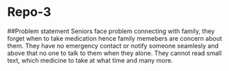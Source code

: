 # Repo-3

##Problem statement
Seniors face problem connecting with family, they forget when to take medication hence family memebers are concern about them. They have no emergency contact or notify someone seamlesly and above that no one to talk to them when they alone. They cannot read small text, which medicine to take at what time and many more.
